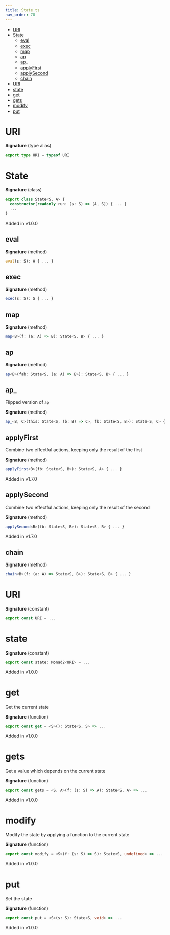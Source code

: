 ```yaml
---
title: State.ts
nav_order: 78
---
```


<!-- START doctoc generated TOC please keep comment here to allow auto update -->
<!-- DON'T EDIT THIS SECTION, INSTEAD RE-RUN doctoc TO UPDATE -->


- [URI](#uri)
- [State](#state)
  - [eval](#eval)
  - [exec](#exec)
  - [map](#map)
  - [ap](#ap)
  - [ap\_](#ap%5C_)
  - [applyFirst](#applyfirst)
  - [applySecond](#applysecond)
  - [chain](#chain)
- [URI](#uri-1)
- [state](#state)
- [get](#get)
- [gets](#gets)
- [modify](#modify)
- [put](#put)

<!-- END doctoc generated TOC please keep comment here to allow auto update -->

# URI

**Signature** (type alias)

```ts
export type URI = typeof URI
```

# State

**Signature** (class)

```ts
export class State<S, A> {
  constructor(readonly run: (s: S) => [A, S]) { ... }
  ...
}
```

Added in v1.0.0

## eval

**Signature** (method)

```ts
eval(s: S): A { ... }
```

## exec

**Signature** (method)

```ts
exec(s: S): S { ... }
```

## map

**Signature** (method)

```ts
map<B>(f: (a: A) => B): State<S, B> { ... }
```

## ap

**Signature** (method)

```ts
ap<B>(fab: State<S, (a: A) => B>): State<S, B> { ... }
```

## ap\_

Flipped version of `ap`

**Signature** (method)

```ts
ap_<B, C>(this: State<S, (b: B) => C>, fb: State<S, B>): State<S, C> { ... }
```

## applyFirst

Combine two effectful actions, keeping only the result of the first

**Signature** (method)

```ts
applyFirst<B>(fb: State<S, B>): State<S, A> { ... }
```

Added in v1.7.0

## applySecond

Combine two effectful actions, keeping only the result of the second

**Signature** (method)

```ts
applySecond<B>(fb: State<S, B>): State<S, B> { ... }
```

Added in v1.7.0

## chain

**Signature** (method)

```ts
chain<B>(f: (a: A) => State<S, B>): State<S, B> { ... }
```

# URI

**Signature** (constant)

```ts
export const URI = ...
```

# state

**Signature** (constant)

```ts
export const state: Monad2<URI> = ...
```

Added in v1.0.0

# get

Get the current state

**Signature** (function)

```ts
export const get = <S>(): State<S, S> => ...
```

Added in v1.0.0

# gets

Get a value which depends on the current state

**Signature** (function)

```ts
export const gets = <S, A>(f: (s: S) => A): State<S, A> => ...
```

Added in v1.0.0

# modify

Modify the state by applying a function to the current state

**Signature** (function)

```ts
export const modify = <S>(f: (s: S) => S): State<S, undefined> => ...
```

Added in v1.0.0

# put

Set the state

**Signature** (function)

```ts
export const put = <S>(s: S): State<S, void> => ...
```

Added in v1.0.0

